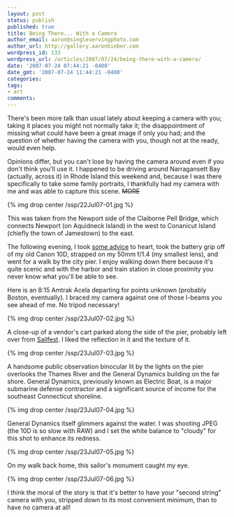 ```yaml
---
layout: post
status: publish
published: true
title: Being There... With a Camera
author_email: aaron@singleservingphoto.com
author_url: http://gallery.aaronbieber.com
wordpress_id: 133
wordpress_url: /articles/2007/07/24/being-there-with-a-camera/
date: '2007-07-24 07:44:21 -0400'
date_gmt: '2007-07-24 11:44:21 -0400'
categories:
tags:
- art
comments:
---
```


There's been more talk than usual lately about keeping a camera with you; taking
it places you might not normally take it; the disappointment of missing what
could have been a great image if only you had; and the question of whether
having the camera with you, though not at the ready, would even help.

Opinions differ, but you can't lose by having the camera around even if you
don't think you'll use it. I happened to be driving around Narragansett Bay
(actually, across it) in Rhode Island this weekend and, because I was there
specifically to take some family portraits, I thankfully had my camera with me
and was able to capture this scene. ~~MORE~~

{% img drop center /ssp/22Jul07-01.jpg %}

This was taken from the Newport side of the Claiborne Pell Bridge, which
connects Newport (on Aquidneck Island) in the west to Conanicut Island (chiefly
the town of Jamestown) to the east.

The following evening, I took
[some advice](http://www.goldengod.net/2007/07/17/why-you-should-take-your-camera-with-you-always/) to
heart, took the battery grip off of my old Canon 10D, strapped on my 50mm f/1.4
(my smallest lens), and went for a walk by the city pier. I enjoy walking down
there because it's quite scenic and with the harbor and train station in close
proximity you never know what you'll be able to see.

Here is an 8:15 Amtrak Acela departing for points unknown (probably Boston,
eventually). I braced my camera against one of those I-beams you see ahead of
me. No tripod necessary!

{% img drop center /ssp/23Jul07-02.jpg %}

A close-up of a vendor's cart parked along the side of the pier, probably left
over from [Sailfest](http://www.sailfest.org). I liked the reflection in it and
the texture of it.

{% img drop center /ssp/23Jul07-03.jpg %}

A handsome public observation binocular lit by the lights on the pier overlooks
the Thames River and the General Dynamics building on the far shore. General
Dynamics, previously known as Electric Boat, is a major submarine defense
contractor and a significant source of income for the southeast Connecticut
shoreline.

{% img drop center /ssp/23Jul07-04.jpg %}

General Dynamics itself glimmers against the water. I was shooting JPEG (the 10D
is so slow with RAW) and I set the white balance to "cloudy" for this shot to
enhance its redness.

{% img drop center /ssp/23Jul07-05.jpg %}

On my walk back home, this sailor's monument caught my eye.

{% img drop center /ssp/23Jul07-06.jpg %}

I think the moral of the story is that it's better to have your "second string"
camera with you, stripped down to its most convenient minimum, than to have no
camera at all!
